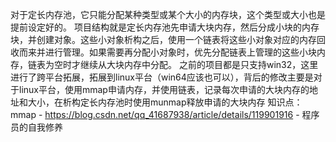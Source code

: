 对于定长内存池，它只能分配某种类型或某个大小的内存块，这个类型或大小也是提前设定好的。
项目结构就是定长内存池先申请大块内存，然后分成小块的内存块，并创建对象。这些小对象析构之后，使用一个链表将这些小对象对应的内存回收而来并进行管理。如果需要再分配小对象时，优先分配链表上管理的这些小块内存，链表为空时才继续从大块内存中分配。
之前的项目都是只支持win32，这里进行了跨平台拓展，拓展到linux平台（win64应该也可以），背后的修改主要是对于linux平台，使用mmap申请内存，并使用链表，记录每次申请的大块内存的地址和大小，在析构定长内存池时使用munmap释放申请的大块内存
知识点：mmap
    - https://blog.csdn.net/qq_41687938/article/details/119901916
    - 程序员的自我修养


